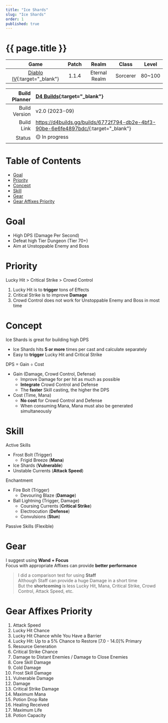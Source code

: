 ```yaml
---
title: "Ice Shards"
slug: "Ice Shards"
order: 1
published: true
---
```


# {{ page.title }} <!-- omit from toc -->

|                             Game                             | Patch |     Realm     |  Class   | Level  |
| :----------------------------------------------------------: | :---: | :-----------: | :------: | :----: |
| [Diablo IV](https://diablo4.blizzard.com/){:target="_blank"} | 1.1.4 | Eternal Realm | Sorcerer | 80~100 |

| Build Planner | [D4 Builds](https://d4builds.gg/){:target="_blank"}                                  |
| ------------: | :----------------------------------------------------------------------------------- |
| Build Version | v2.0 (2023-09)                                                                       |
|    Build Link | <https://d4builds.gg/builds/6772f794-db2e-4bf3-90be-6e6fe4897bdc/>{:target="_blank"} |
|        Status | 🟡 In progress                                                                        |

# Table of Contents <!-- omit from toc -->
- [Goal](#goal)
- [Priority](#priority)
- [Concept](#concept)
- [Skill](#skill)
- [Gear](#gear)
- [Gear Affixes Priority](#gear-affixes-priority)

# Goal
- High DPS (Damage Per Second)
- Defeat high Tier Dungeon (Tier 70+)
- Aim at Unstoppable Enemy and Boss

# Priority
Lucky Hit > Critical Strike > Crowd Control
1. Lucky Hit is to **trigger** tons of Effects
2. Critical Strike is to improve **Damage**
3. Crowd Control does not work for Unstoppable Enemy and Boss in most time

# Concept
Ice Shards is great for building high DPS
- Ice Shards hits **5 or more** times per cast and calculate separately
- Easy to **trigger** Lucky Hit and Critical Strike

DPS = Gain ÷ Cost
- Gain (Damage, Crowd Control, Defense)
  - Improve Damage for per hit as much as possible
  - **Integrate** Crowd Control and Defense
  - The **faster** Skill casting, the higher the DPS
- Cost (Time, Mana)
  - **No cost** for Crowd Control and Defense
  - When consuming Mana, Mana must also be generated simultaneously

# Skill
Active Skills
   - Frost Bolt (Trigger)
     - Frigid Breeze (**Mana**)
   - Ice Shards (**Vulnerable**)
   - Unstable Currents (**Attack Speed**)

Enchantment
  - Fire Bolt (Trigger)
    - Devouring Blaze (**Damage**)
  - Ball Lightning (Trigger, Damage)
    - Coursing Currents (**Critical Strike**)
    - Electrocution (**Defense**)
    - Convulsions (**Stun**)

Passive Skills (Flexible)

# Gear
I suggest using **Wand + Focus**  
Focus with appropriate Affixes can provide **better performance**

> I did a comparison test for using **Staff**  
> Although Staff can provide a huge Damage in a short time  
> But the **shortcoming** is less Lucky Hit, Mana, Critical Strike, Crowd Control, Attack Speed, etc.

<!-- # Gear
I recommend using **Staff**.

In high Tier Dungeon, enemies are often Unstoppable.  
Crowd Control is not so useful.  
The faster you kill enemies, the safer you are.

Staff has +100% Effect.  
As long as the Affixes of Staff is properly chosen, it can deal huge Damage to Unstoppable Enemy and Boss.  
But the prerequisite is that **Lucky Hit Chance** must be high enough so that Mana can keep up with Attack Speed. -->

# Gear Affixes Priority
1. Attack Speed
2. Lucky Hit Chance
3. Lucky Hit Chance while You Have a Barrier
4. Lucky Hit: Up to a 5% Chance to Restore [7.0 - 14.0]% Primary
5. Resource Generation
6. Critical Strike Chance
7. Damage to Distant Enemies / Damage to Close Enemies
9. Core Skill Damage
10. Cold Damage
11. Frost Skill Damage
12. Vulnerable Damage
13. Damage
14. Critical Strike Damage
15. Maximum Mana
16. Potion Drop Rate
17. Healing Received
18. Maximum Life
19. Potion Capacity
